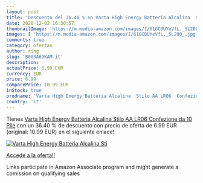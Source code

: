 ```yaml
---
layout: post
title: 'Descuento del 36.40 % en Varta High Energy Batteria Alcalina  Sti'
date: 2020-12-02 16:30:57
thumbnailImage: 'https://m.media-amazon.com/images/I/61GCBUYeVfL._SL200_.jpg'
images: [ 'https://m.media-amazon.com/images/I/61GCBUYeVfL._SL200_.jpg' ]
comments: true
category: ofertas
author: ring
slug: 'B003A69KAM-it'
description:
actualPrice: 6.99 EUR
currency: EUR
price: 6.99
comparePrice: 10.99 EUR
inStock: true
prodname: 'Varta High Energy Batteria Alcalina  Stilo AA LR06  Confezione da 10 Pile'
country: 'it'
---
```


Tienes [Varta High Energy Batteria Alcalina  Stilo AA LR06  Confezione da 10 Pile](https://www.amazon.it/dp/B003A69KAM/?tag=tolees00-21) con un 36.40 % de descuento con precio de oferta de 6.99 EUR (original: 10.99 EUR) en el siguiente enlace!

[![Varta High Energy Batteria Alcalina  Sti](https://m.media-amazon.com/images/I/61GCBUYeVfL._SL200_.jpg)](https://www.amazon.it/dp/B003A69KAM/?tag=tolees00-21)

[Accede a la oferta!!](https://www.amazon.it/dp/B003A69KAM/?tag=tolees00-21)

Links participate in Amazon Associate program and might generate a comission on qualifying sales


